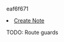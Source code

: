 eaf6f671

<div class="user-create-box">
                            <li><a href="/notes/note">Create Note</a></li>
                    </div>

TODO: Route guards